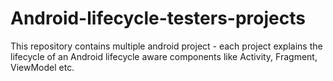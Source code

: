 # Android-lifecycle-testers-projects
This repository contains multiple android project - each project explains the lifecycle of an Android lifecycle aware components like Activity, Fragment, ViewModel etc.
